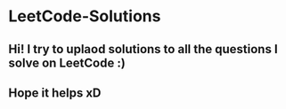 # LeetCode-Solutions

## Hi! I try to uplaod solutions to all the questions I solve on LeetCode :)
## Hope it helps xD
